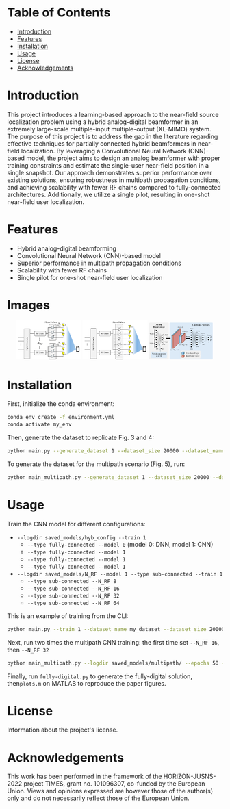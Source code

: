 # Table of Contents
- [Introduction](#introduction)
- [Features](#features)
- [Installation](#installation)
- [Usage](#usage)
- [License](#license)
- [Acknowledgements](#acknowledgements)

# Introduction
This project introduces a learning-based approach to the near-field source localization problem using a hybrid analog-digital beamformer in an extremely large-scale multiple-input multiple-output (XL-MIMO) system. The purpose of this project is to address the gap in the literature regarding effective techniques for partially connected hybrid beamformers in near-field localization. By leveraging a Convolutional Neural Network (CNN)-based model, the project aims to design an analog beamformer with proper training constraints and estimate the single-user near-field position in a single snapshot. Our approach demonstrates superior performance over existing solutions, ensuring robustness in multipath propagation conditions, and achieving scalability with fewer RF chains compared to fully-connected architectures. Additionally, we utilize a single pilot, resulting in one-shot near-field user localization.

# Features
- Hybrid analog-digital beamforming
- Convolutional Neural Network (CNN)-based model
- Superior performance in multipath propagation conditions
- Scalability with fewer RF chains
- Single pilot for one-shot near-field user localization

# Images
<p align="center">
    <img src="documents/imgs/system_model_sub.png" alt="Image 1" width="30%">
    <img src="documents/imgs/system_model_inter.png" alt="Image 2" width="30%">
    <img src="documents/imgs/dnn_model.png" alt="Image 3" width="30%">
</p>

# Installation
First, initialize the conda environment:

```bash
conda env create -f environment.yml
conda activate my_env
```

Then, generate the dataset to replicate Fig. 3 and 4:

```bash
python main.py --generate_dataset 1 --dataset_size 20000 --dataset_name my_dataset
```

To generate the dataset for the multipath scenario (Fig. 5), run:

```bash
python main_multipath.py --generate_dataset 1 --dataset_size 20000 --dataset_name my_dataset_multipath
```

# Usage
Train the CNN model for different configurations:
- `--logdir saved_models/hyb_config --train 1`
    - `--type fully-connected --model 0` (model 0: DNN, model 1: CNN)
    - `--type fully-connected --model 1`
    - `--type fully-connected --model 1`
    - `--type fully-connected --model 1`
- `--logdir saved_models/N_RF --model 1 --type sub-connected --train 1`
    - `--type sub-connected --N_RF 8`
    - `--type sub-connected --N_RF 16`
    - `--type sub-connected --N_RF 32`
    - `--type sub-connected --N_RF 64`

This is an example of training from the CLI:
```bash
python main.py --train 1 --dataset_name my_dataset --dataset_size 20000 --epochs 50 --type sub-connected --logdir saved_models/reprod  --batch_size 256 --lr 0.001 --N 128 --N_RF 8 --model 1
```

<!-- | Parameter | Values |
|-----------|--------|
| `--N_RF`  | 8, 16, 32, 64 |
| `--type`  | fully-connected, sub-connected, inter-connected |
| `--model` | 0 (DNN), 1 (CNN)|
| `--train` | 0 (Test), 1 (Tran & Test)| -->



Next, run two times the multipath CNN training: the first time set `--N_RF 16`, then `--N_RF 32`

```bash
python main_multipath.py --logdir saved_models/multipath/ --epochs 50 --N_RF 16 --train 1 --dataset_name my_dataset_multipath --type inter-connected --model 1
```

Finally, run `fully-digital.py` to generate the fully-digital solution, then`plots.m` on MATLAB to reproduce the paper figures.


<!-- # Contributing
Guidelines for contributing to the project. -->

# License
Information about the project's license.

# Acknowledgements
This work has been performed in the framework of the HORIZON-JUSNS-2022 project TIMES, grant no. 101096307, co-funded by the European Union. Views and opinions expressed are however those of the author(s) only and do not necessarily reflect those of the European Union.